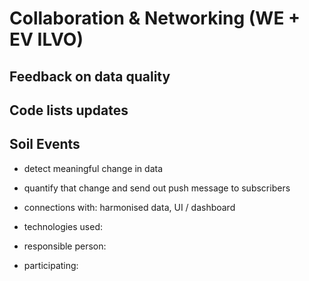 # Collaboration & Networking (WE + EV ILVO)

## Feedback on data quality

## Code lists updates

## Soil Events

- detect meaningful change in data
- quantify that change and send out push message to subscribers

- connections with: harmonised data, UI / dashboard
- technologies used:
- responsible person:
- participating: